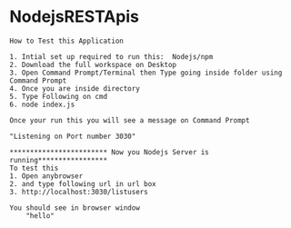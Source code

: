 # NodejsRESTApis

	How to Test this Application

	1. Intial set up required to run this:  Nodejs/npm
	2. Download the full workspace on Desktop
	3. Open Command Prompt/Terminal then Type going inside folder using Command Prompt 
	4. Once you are inside directory 
	5. Type Following on cmd
	6. node index.js

	Once your run this you will see a message on Command Prompt

	"Listening on Port number 3030"

	************************ Now you Nodejs Server is running*****************
	To test this
	1. Open anybrowser
	2. and type following url in url box
	3. http://localhost:3030/listusers

	You should see in browser window
		"hello"






